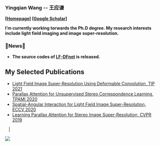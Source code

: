 ### Yingqian Wang -- 王应谦
**[[Homepage](https://yingqianwang.github.io/)] [[Google Scholar](https://scholar.google.com/citations?user=tBA4alMAAAAJ&hl=en)]**

**I’m currently working torwards the Ph.D degree. My research interests include light field imaging and image super-resolution.**

### 🌱News🌱 
- **The source codes of [LF-DFnet](https://github.com/cszn/BSRNet) is released.**

## My Selected Publications

- [Light Field Image Super-Resolution Using Deformable Convolution, TIP 2021](https://ieeexplore.ieee.org/stamp/stamp.jsp?tp=&arnumber=9286855)
- [Parallax Attention for Unsupervised Stereo Correspondence Learning, TPAMI 2020](https://arxiv.org/pdf/2009.08250.pdf)
- [Spatial-Angular Interaction for Light Field Image Super-Resolution, ECCV 2020](https://arxiv.org/pdf/1912.07849.pdf)
- [Learning Parallax Attention for Stereo Image Super-Resolution, CVPR 2019](openaccess.thecvf.com/content_CVPR_2019/papers/Wang_Learning_Parallax_Attention_for_Stereo_Image_Super-Resolution_CVPR_2019_paper.pdf)

<a href="https://github.com/YingqianWang/LF-InterNet"><img src="https://github-readme-stats.vercel.app/api/pin/?username=YingqianWang&repo=LF-InterNet&cache_seconds=10&theme=solarized-light" alt="" /></a>
<a href="https://github.com/YingqianWang/LF-DFnet"><img src="https://github-readme-stats.vercel.app/api/pin/?username=YingqianWang&repo=LF-DFnet&cache_seconds=5&theme=solarized-light" alt=""/></a>
<a href="https://github.com/YingqianWang/iPASSR"><img src="https://github-readme-stats.vercel.app/api/pin/?username=YingqianWang&repo=iPASSR&cache_seconds=10&theme=solarized-light" alt=""/></a>
<a href="https://github.com/YingqianWang/Flickr1024"><img src="https://github-readme-stats.vercel.app/api/pin/?username=YingqianWang&repo=Flickr1024&cache_seconds=10&theme=vue" alt=""  /></a>|
<a href="https://github.com/YingqianWang/Awesome-Stereo-Image-SR"><img src="https://github-readme-stats.vercel.app/api/pin/?username=YingqianWang&repo=Awesome-Stereo-Image-SR&cache_seconds=10&theme=default" alt=""  /></a>
<a href="https://github.com/YingqianWang/Awesome-LF-Image-SR"><img src="https://github-readme-stats.vercel.app/api/pin/?username=YingqianWang&repo=Awesome-LF-Image-SR&cache_seconds=10&theme=default" alt=""  /></a>
<a href="https://github.com/YingqianWang/DeOccNet"><img src="https://github-readme-stats.vercel.app/api/pin/?username=YingqianWang&repo=DeOccNet&cache_seconds=10&theme=default" alt=""  /></a>
<a href="https://github.com/XinyiYing/D3Dnet"><img src="https://github-readme-stats.vercel.app/api/pin/?username=XinyiYing&repo=D3Dnet&cache_seconds=10&theme=default" alt="" /></a>

![](https://github-readme-stats.vercel.app/api?username=YingqianWang&show_icons=true&hide=contribs,issues&cache_seconds=86400&theme=default)




